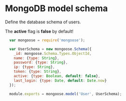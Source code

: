 # MongoDB model schema
Define the database schema of users.

The **active** flag is **false** by default!

  ```javascript
    var mongoose = require('mongoose');

    var UserSchema = new mongoose.Schema({
      _id: mongoose.Schema.Types.ObjectId,
      name: {type: String},
      password: {type: String},
      ip: {type: String},
      token: {type: String},
      active: {type: Boolean, default: false},
      last_login: {type: Date, default: Date.now}
    });

    module.exports = mongoose.model('User', UserSchema);
  ```

